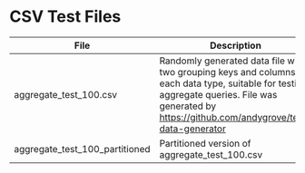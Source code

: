 # CSV Test Files

| File | Description |
|------|-------------|
|aggregate_test_100.csv | Randomly generated data file with two grouping keys and columns of each data type, suitable for testing aggregate queries. File was generated by https://github.com/andygrove/test-data-generator |
|aggregate_test_100_partitioned | Partitioned version of aggregate_test_100.csv |
